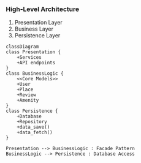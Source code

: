 ### High-Level Architecture 
1. Presentation Layer
2. Business Layer
3. Persistence Layer

````mermaid
classDiagram
class Presentation {
    +Services
    +API endpoints
}
class BusinessLogic {
    <<Core Models>>
    +User
    +Place
    +Review
    +Amenity
}
class Persistence {
    +Database
    +Repository
    +data_save()
    +data_fetch()
}

Presentation --> BusinessLogic : Facade Pattern
BusinessLogic --> Persistence : Database Access